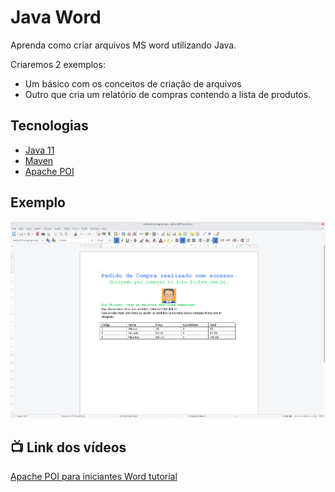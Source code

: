 # Java Word

  Aprenda como criar arquivos MS word utilizando Java.

 Criaremos 2 exemplos:
- Um básico com os conceitos de criação de arquivos 
- Outro que cria um relatório de compras contendo a lista de produtos.
  
## Tecnologias

- [Java 11](https://youtu.be/_NCt_82M0MA)
- [Maven](https://youtu.be/edF1G8RYDTU)
- [Apache POI](https://poi.apache.org/)

## Exemplo

![java-word](ExemploRelatorioCompra.png)


## 📺 Link dos vídeos

 [Apache POI para iniciantes Word tutorial](https://youtu.be/JxTM7-WA3fE)
